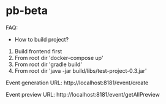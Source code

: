 # pb-beta

FAQ:
- How to build project?
1. Build frontend first
2. From root dir 'docker-compose up'
3. From root dir 'gradle build'
4. From root dir 'java -jar build/libs/test-project-0.3.jar'

Event generation URL: http://localhost:8181/event/create

Event preview URL: http://localhost:8181/event/getAllPreview
